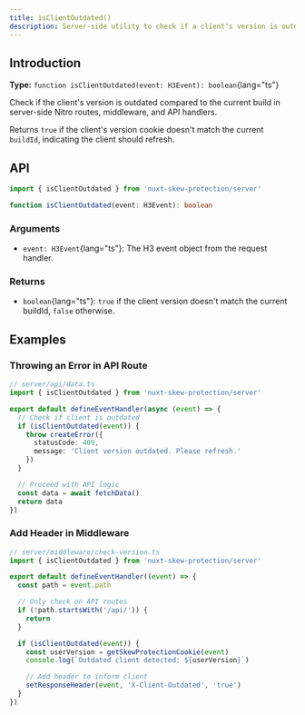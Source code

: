 ```yaml
---
title: isClientOutdated()
description: Server-side utility to check if a client's version is outdated.
---
```


## Introduction

**Type:** `function isClientOutdated(event: H3Event): boolean`{lang="ts"}

Check if the client's version is outdated compared to the current build in server-side Nitro routes, middleware, and API handlers.

Returns `true` if the client's version cookie doesn't match the current `buildId`, indicating the client should refresh.

## API

```ts
import { isClientOutdated } from 'nuxt-skew-protection/server'

function isClientOutdated(event: H3Event): boolean
```

### Arguments

- `event: H3Event`{lang="ts"}: The H3 event object from the request handler.

### Returns

- `boolean`{lang="ts"}: `true` if the client version doesn't match the current buildId, `false` otherwise.

## Examples

### Throwing an Error in API Route

```ts
// server/api/data.ts
import { isClientOutdated } from 'nuxt-skew-protection/server'

export default defineEventHandler(async (event) => {
  // Check if client is outdated
  if (isClientOutdated(event)) {
    throw createError({
      statusCode: 409,
      message: 'Client version outdated. Please refresh.'
    })
  }

  // Proceed with API logic
  const data = await fetchData()
  return data
})
```

### Add Header in Middleware

```ts
// server/middleware/check-version.ts
import { isClientOutdated } from 'nuxt-skew-protection/server'

export default defineEventHandler((event) => {
  const path = event.path

  // Only check on API routes
  if (!path.startsWith('/api/')) {
    return
  }

  if (isClientOutdated(event)) {
    const userVersion = getSkewProtectionCookie(event)
    console.log(`Outdated client detected: ${userVersion}`)

    // Add header to inform client
    setResponseHeader(event, 'X-Client-Outdated', 'true')
  }
})
```
